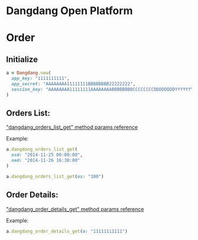 Dangdang Open Platform
==============


# Order
## Initialize
```ruby
a = Dangdang.new(
  app_key: "1111111111",
  app_secret: "AAAAAAAA11111111BBBBBBBB22222222",
  session_key: "AAAAAAAA11111111AAAAAAAABBBBBBBBCCCCCCCCDDDDDDDDYYYYYYYYZZZZZZZZ"
)
```

## Orders List:
["dangdang_orders_list_get" method params reference]("http://open.dangdang.com/index.php?c=documentCenterG4&f=show&page_id=132")

Example:
```ruby
a.dangdang_orders_list_get(
  osd: "2014-11-25 00:00:00",
  oed: "2014-11-26 16:30:00"
)
```
```ruby
a.dangdang_orders_list_get(os: "100")
```


## Order Details:
["dangdang_order_details_get" method params reference](http://open.dangdang.com/index.php?c=documentCenterG4&f=show&page_id=133)

Example:
```ruby
a.dangdang_order_details_get(o: "11111111111")
```



